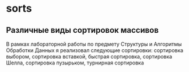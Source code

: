 # sorts
## Различные виды сортировок массивов
В рамках лабораторной работы по предмету Структуры и Алгоритмы Обработки Данных я реализовал следующие сортировки: сортировка выбором, сортировка вставкой, быстрая сортировка, сортировка Шелла, сортировка пузырьком, турнирная сортировка
